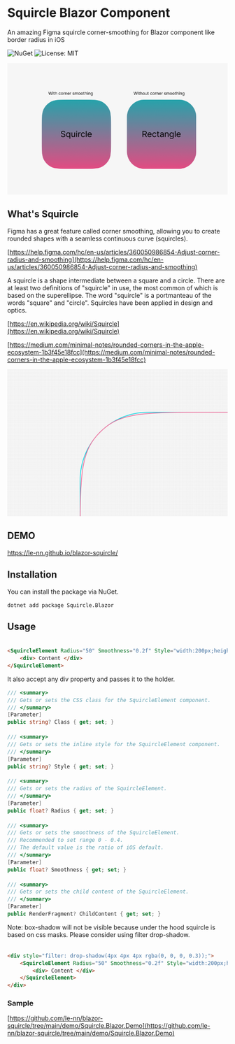 # Squircle Blazor Component

An amazing Figma squircle corner-smoothing for Blazor component like border radius in iOS

![NuGet](https://img.shields.io/nuget/v/Squircle.Blazor.svg)
![License: MIT](https://img.shields.io/badge/License-MIT-yellow.svg)

![overview](https://raw.githubusercontent.com/le-nn/blazor-squircle/main/overview.png)

## What's Squircle

Figma has a great feature called corner smoothing, allowing you to create rounded shapes with a seamless continuous curve (squircles).

[https://help.figma.com/hc/en-us/articles/360050986854-Adjust-corner-radius-and-smoothing](https://help.figma.com/hc/en-us/articles/360050986854-Adjust-corner-radius-and-smoothing)

A squircle is a shape intermediate between a square and a circle. There are at least two definitions of "squircle" in use, the most common of which is based on the superellipse.
The word "squircle" is a portmanteau of the words "square" and "circle". 
Squircles have been applied in design and optics.


[https://en.wikipedia.org/wiki/Squircle](https://en.wikipedia.org/wiki/Squircle)

[https://medium.com/minimal-notes/rounded-corners-in-the-apple-ecosystem-1b3f45e18fcc](https://medium.com/minimal-notes/rounded-corners-in-the-apple-ecosystem-1b3f45e18fcc)

![overlay](https://raw.githubusercontent.com/le-nn/blazor-squircle/main/overlay.png)

## DEMO

https://le-nn.github.io/blazor-squircle/


## Installation

You can install the package via NuGet.

```
dotnet add package Squircle.Blazor

```


## Usage

```html

<SquircleElement Radius="50" Smoothness="0.2f" Style="width:200px;height:200px;background:red;">
    <div> Content </div>
</SquircleElement>

```

It also accept any div property and passes it to the holder.

```cs
/// <summary>
/// Gets or sets the CSS class for the SquircleElement component.
/// </summary>
[Parameter]
public string? Class { get; set; }

/// <summary>
/// Gets or sets the inline style for the SquircleElement component.
/// </summary>
[Parameter]
public string? Style { get; set; }

/// <summary>
/// Gets or sets the radius of the SquircleElement.
/// </summary>
[Parameter]
public float? Radius { get; set; }

/// <summary>
/// Gets or sets the smoothness of the SquircleElement.
/// Recommended to set range 0 - 0.4.
/// The default value is the ratio of iOS default.
/// </summary>
[Parameter]
public float? Smoothness { get; set; }

/// <summary>
/// Gets or sets the child content of the SquircleElement.
/// </summary>
[Parameter]
public RenderFragment? ChildContent { get; set; }
```

Note: box-shadow will not be visible because under the hood squircle is based on css masks.
Please consider using filter drop-shadow.

```html

<div style="filter: drop-shadow(4px 4px 4px rgba(0, 0, 0, 0.3));">
    <SquircleElement Radius="50" Smoothness="0.2f" Style="width:200px;height:200px;background:red;">
        <div> Content </div>
    </SquircleElement>
</div>

```

### Sample

[https://github.com/le-nn/blazor-squircle/tree/main/demo/Squircle.Blazor.Demo](https://github.com/le-nn/blazor-squircle/tree/main/demo/Squircle.Blazor.Demo)

